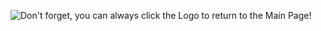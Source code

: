 ![Don't forget, you can always click the Logo to return to the Main Page!](https://user-images.githubusercontent.com/51854990/86283238-4bb2bb00-bbe9-11ea-9d33-d17e5aa39d2d.png)
